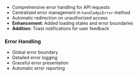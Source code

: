 - Comprehensive error handling for API requests
- Centralized error management in `handleApiError` method
- Automatic redirection on unauthorized access
- **Enhancement**: Added loading states and error boundaries
- **Addition**: Toast notifications for user feedback


### Error Handling

- Global error boundary
- Detailed error logging
- Graceful error presentation
- Automatic error reporting